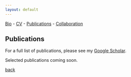 ```yaml
---
layout: default
---
```

[Bio](./bio.html) - [CV](https://github.com/kellinpelrine/kellinpelrine.github.io/raw/master/assets/KPelrine%20CV%202023-02.pdf) - [Publications](./publications.html) - [Collaboration](./coming-soon.html)

## Publications

For a full list of publications, please see my [Google Scholar](https://scholar.google.com/citations?user=_s2HT_0AAAAJ&hl=en).

Selected publications coming soon.

[back](./)
